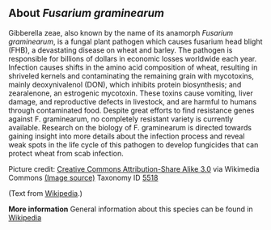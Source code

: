 **About *Fusarium graminearum***
-------------------------
Gibberella zeae, also known by the name of its anamorph *Fusarium 
graminearum*, is a fungal plant pathogen which causes fusarium head 
blight (FHB), a devastating disease on wheat and barley. The pathogen 
is responsible for billions of dollars in economic losses worldwide 
each year. Infection causes shifts in the amino acid composition of 
wheat, resulting in shriveled kernels and contaminating the remaining 
grain with mycotoxins, mainly deoxynivalenol (DON), which inhibits 
protein biosynthesis; and zearalenone, an estrogenic mycotoxin. These 
toxins cause vomiting, liver damage, and reproductive defects in 
livestock, and are harmful to humans through contaminated food. 
Despite great efforts to find resistance genes against F. graminearum, 
no completely resistant variety is currently available. Research on 
the biology of F. graminearum is directed towards gaining insight into 
more details about the infection process and reveal weak spots in the 
life cycle of this pathogen to develop fungicides that can protect 
wheat from scab infection.


Picture credit: [Creative Commons Attribution-Share Alike 3.0](https://creativecommons.org/licenses/by-sa/3.0) via Wikimedia Commons [(Image source)](https://en.wikipedia.org/wiki/File:F.graminearum.JPG)
Taxonomy ID [5518](https://www.uniprot.org/taxonomy/5518)

(Text from [Wikipedia](https://en.wikipedia.org/).)

**More information**
General information about this species can be found in [Wikipedia](https://en.wikipedia.org/wiki/Gibberella_zeae)
